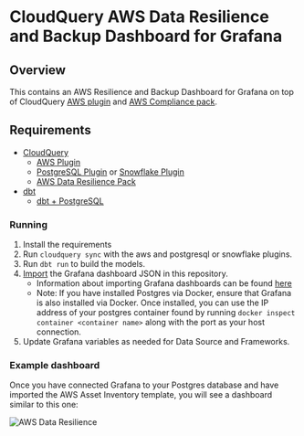 # CloudQuery AWS Data Resilience and Backup Dashboard for Grafana

## Overview

This contains an AWS Resilience and Backup Dashboard for Grafana on top of CloudQuery [AWS plugin](https://hub.cloudquery.io/plugins/source/cloudquery/aws) and [AWS Compliance pack](https://hub.cloudquery.io/addons/transformation/cloudquery/aws-compliance-free).

## Requirements

- [CloudQuery](https://cli-docs.cloudquery.io/docs/quickstart/)
  - [AWS Plugin](https://hub.cloudquery.io/plugins/source/cloudquery/aws)
  - [PostgreSQL Plugin](https://hub.cloudquery.io/plugins/destination/cloudquery/postgresql) or [Snowflake Plugin](https://hub.cloudquery.io/plugins/destination/cloudquery/snowflake/)
  - [AWS Data Resilience Pack](https://hub.cloudquery.io/addons/transformation/cloudquery/aws-data-resilience/)
- [dbt](https://docs.getdbt.com/docs/core/pip-install)
  - [dbt + PostgreSQL](https://docs.getdbt.com/docs/core/connect-data-platform/postgres-setup)

### Running

1. Install the requirements
2. Run `cloudquery sync` with the aws and postgresql or snowflake plugins.
3. Run `dbt run` to build the models.
4. [Import](https://github.com/cloudquery/cloudquery/blob/main/plugins/source/aws/dashboards/grafana/compliance.json) the Grafana dashboard JSON in this repository.
    - Information about importing Grafana dashboards can be found [here](https://grafana.com/docs/grafana/latest/dashboards/build-dashboards/import-dashboards/)
    - Note: If you have installed Postgres via Docker, ensure that Grafana is also installed via Docker. Once installed, you can use the IP address of your postgres container found by running `docker inspect container <container name>` along with the port as your host connection.
5. Update Grafana variables as needed for Data Source and Frameworks.

### Example dashboard

Once you have connected Grafana to your Postgres database and have imported the AWS Asset Inventory template, you will see a dashboard similar to this one:

![AWS Data Resilience](aws-resiliency-dash.png)
